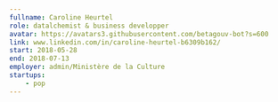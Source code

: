 ```yaml
---
fullname: Caroline Heurtel
role: datalchemist & business developper
avatar: https://avatars3.githubusercontent.com/betagouv-bot?s=600
link: www.linkedin.com/in/caroline-heurtel-b6309b162/
start: 2018-05-28
end: 2018-07-13
employer: admin/Ministère de la Culture
startups:
    - pop
---
```

